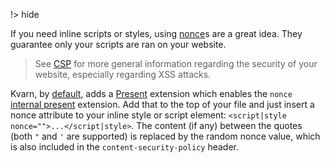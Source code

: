 !> hide

<head>
    <title>Nonce | Kvarn</title>
    <meta name="permalinks" content="not-titles"> <!-- part of JS on icelk.dev & kvarn.org, options: disabled|enabled|not-titles -->
    <meta name="description" content="Kvarn's integration with Content Security Policy nonce values.">
</head>

If you need inline scripts or styles, using [nonce](https://developer.mozilla.org/en-US/docs/Web/HTML/Global_attributes/nonce)s
are a great idea. They guarantee only your scripts are ran on your website.

> See [CSP](/csp.) for more general information regarding the security of your website, especially regarding XSS attacks.

Kvarn, by [default](https://doc.kvarn.org/kvarn/extensions/struct.Extensions.#method.new), adds a [Present](https://doc.kvarn.org/kvarn/extensions/type.Present.)
extension which enables the `nonce` [internal present](/extensions/#internal) extension.
Add that to the top of your file and just insert a nonce attribute to your inline style or script element: `<script|style nonce="">...</script|style>`.
The content (if any) between the quotes (both `"` and `'` are supported) is replaced by the random nonce value, which is also included in the
`content-security-policy` header.
